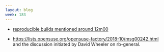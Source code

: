 ```yaml
---
layout: blog
week: 183
---
```


* [reproducible builds mentioned around 12m00](https://changelog.com/podcast/bonus-sustainoss-2018)

* https://lists.opensuse.org/opensuse-factory/2018-10/msg00242.html
  and the discussion initiated by David Wheeler on rb-general.
